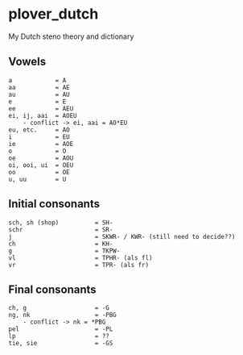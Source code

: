 # plover_dutch
My Dutch steno theory and dictionary

## Vowels
```
a            = A
aa           = AE
au           = AU
e            = E
ee           = AEU
ei, ij, aai  = AOEU
    - conflict -> ei, aai = AO*EU
eu, etc.     = AO
i            = EU
ie           = AOE
o            = O
oe           = AOU
oi, ooi, ui  = OEU
oo           = OE
u, uu        = U
```

## Initial consonants
```
sch, sh (shop)          = SH-
schr                    = SR-
j                       = SKWR- / KWR- (still need to decide??)
ch                      = KH-
g                       = TKPW-
vl                      = TPHR- (als fl)
vr                      = TPR- (als fr)
```

## Final consonants
```
ch, g                   = -G
ng, nk                  = -PBG
    - conflict -> nk = *PBG
pel                     = -PL
lp                      = ??
tie, sie                = -GS
```
